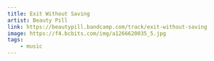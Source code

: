 ```yaml
---
title: Exit Without Saving
artist: Beauty Pill
link: https://beautypill.bandcamp.com/track/exit-without-saving
image: https://f4.bcbits.com/img/a1266620035_5.jpg
tags:
    - music
---
```

